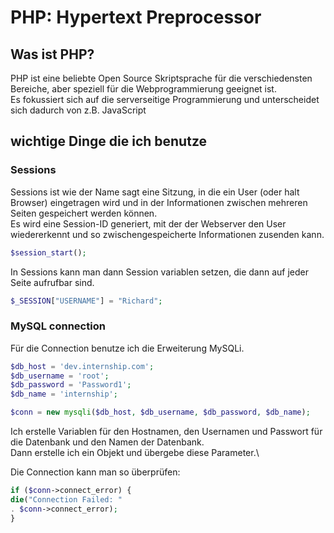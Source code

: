 # PHP: Hypertext Preprocessor

## Was ist PHP?

PHP ist eine beliebte Open Source Skriptsprache für die verschiedensten Bereiche,
aber speziell für die Webprogrammierung geeignet ist.\
Es fokussiert sich auf die serverseitige Programmierung und unterscheidet sich
dadurch von z.B. JavaScript

## wichtige Dinge die ich benutze

### Sessions

Sessions ist wie der Name sagt eine Sitzung, in die ein User (oder halt Browser) eingetragen
wird und in der Informationen zwischen mehreren Seiten gespeichert werden können.\
Es wird eine Session-ID generiert, mit der der Webserver den User wiedererkennt und so
zwischengespeicherte Informationen zusenden kann.

```php
$session_start();
```

In Sessions kann man dann Session variablen setzen, die dann auf jeder Seite aufrufbar sind.

```php
$_SESSION["USERNAME"] = "Richard";
```

### MySQL connection

Für die Connection benutze ich die Erweiterung MySQLi.
```php
$db_host = 'dev.internship.com';
$db_username = 'root';
$db_password = 'Password1';
$db_name = 'internship';

$conn = new mysqli($db_host, $db_username, $db_password, $db_name);
```

Ich erstelle Variablen für den Hostnamen, den Usernamen und Passwort für die Datenbank und
den Namen der Datenbank.\
Dann erstelle ich ein Objekt und übergebe diese Parameter.\

Die Connection kann man so überprüfen:
```php
if ($conn->connect_error) {
die("Connection Failed: "
. $conn->connect_error);
}
```